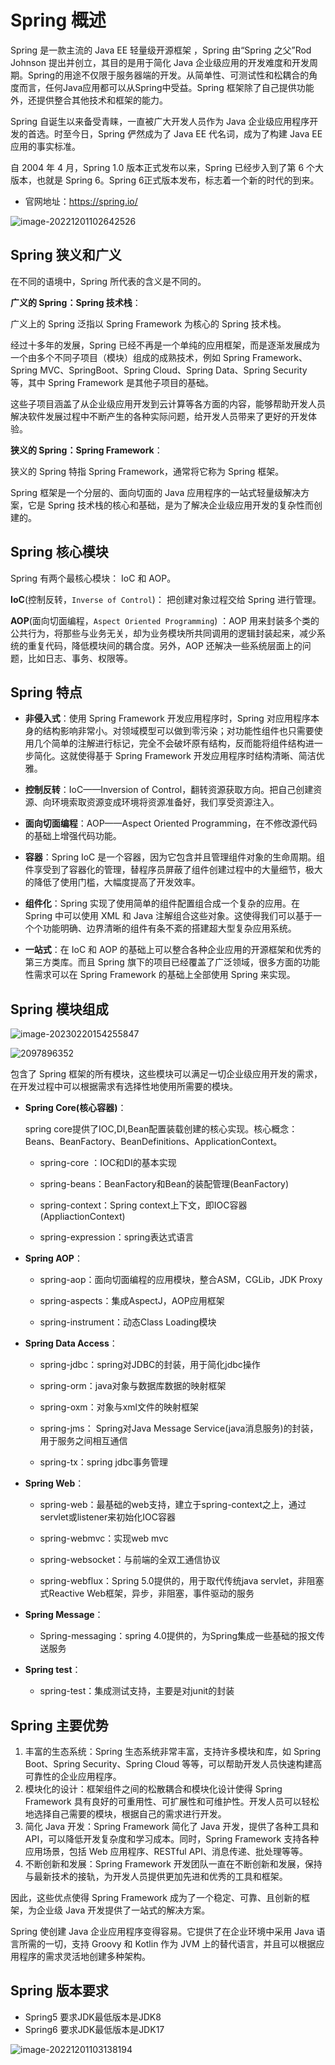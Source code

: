 # Spring 概述

Spring 是一款主流的 Java EE 轻量级开源框架 ，Spring 由“Spring 之父”Rod Johnson 提出并创立，其目的是用于简化 Java 企业级应用的开发难度和开发周期。Spring的用途不仅限于服务器端的开发。从简单性、可测试性和松耦合的角度而言，任何Java应用都可以从Spring中受益。Spring 框架除了自己提供功能外，还提供整合其他技术和框架的能力。

Spring 自诞生以来备受青睐，一直被广大开发人员作为 Java 企业级应用程序开发的首选。时至今日，Spring 俨然成为了 Java EE 代名词，成为了构建 Java EE 应用的事实标准。

自 2004 年 4 月，Spring 1.0 版本正式发布以来，Spring 已经步入到了第 6 个大版本，也就是 Spring 6。Spring 6正式版本发布，标志着一个新的时代的到来。

- 官网地址：https://spring.io/

![image-20221201102642526](https://cdn.jsdelivr.net/gh/letengzz/Two-C@main/img/Java/202304020153866.png)

## Spring 狭义和广义

在不同的语境中，Spring 所代表的含义是不同的。

**广义的 Spring：Spring 技术栈**：

广义上的 Spring 泛指以 Spring Framework 为核心的 Spring 技术栈。

经过十多年的发展，Spring 已经不再是一个单纯的应用框架，而是逐渐发展成为一个由多个不同子项目（模块）组成的成熟技术，例如 Spring Framework、Spring MVC、SpringBoot、Spring Cloud、Spring Data、Spring Security 等，其中 Spring Framework 是其他子项目的基础。

这些子项目涵盖了从企业级应用开发到云计算等各方面的内容，能够帮助开发人员解决软件发展过程中不断产生的各种实际问题，给开发人员带来了更好的开发体验。

**狭义的 Spring：Spring Framework**：

狭义的 Spring 特指 Spring Framework，通常将它称为 Spring 框架。

Spring 框架是一个分层的、面向切面的 Java 应用程序的一站式轻量级解决方案，它是 Spring 技术栈的核心和基础，是为了解决企业级应用开发的复杂性而创建的。

## Spring 核心模块

Spring 有两个最核心模块： IoC 和 AOP。

**IoC**(控制反转，`Inverse of Control`)： 把创建对象过程交给 Spring 进行管理。

**AOP**(面向切面编程，`Aspect Oriented Programming`) ：AOP 用来封装多个类的公共行为，将那些与业务无关，却为业务模块所共同调用的逻辑封装起来，减少系统的重复代码，降低模块间的耦合度。另外，AOP 还解决一些系统层面上的问题，比如日志、事务、权限等。

## Spring 特点

- **非侵入式**：使用 Spring Framework 开发应用程序时，Spring 对应用程序本身的结构影响非常小。对领域模型可以做到零污染；对功能性组件也只需要使用几个简单的注解进行标记，完全不会破坏原有结构，反而能将组件结构进一步简化。这就使得基于 Spring Framework 开发应用程序时结构清晰、简洁优雅。

- **控制反转**：IoC——Inversion of Control，翻转资源获取方向。把自己创建资源、向环境索取资源变成环境将资源准备好，我们享受资源注入。

- **面向切面编程**：AOP——Aspect Oriented Programming，在不修改源代码的基础上增强代码功能。

- **容器**：Spring IoC 是一个容器，因为它包含并且管理组件对象的生命周期。组件享受到了容器化的管理，替程序员屏蔽了组件创建过程中的大量细节，极大的降低了使用门槛，大幅度提高了开发效率。

- **组件化**：Spring 实现了使用简单的组件配置组合成一个复杂的应用。在 Spring 中可以使用 XML 和 Java 注解组合这些对象。这使得我们可以基于一个个功能明确、边界清晰的组件有条不紊的搭建超大型复杂应用系统。

- **一站式**：在 IoC 和 AOP 的基础上可以整合各种企业应用的开源框架和优秀的第三方类库。而且 Spring 旗下的项目已经覆盖了广泛领域，很多方面的功能性需求可以在 Spring Framework 的基础上全部使用 Spring 来实现。

## Spring 模块组成

![image-20230220154255847](https://cdn.jsdelivr.net/gh/letengzz/Two-C@main/img/Java/202307042000510.png)

![2097896352](https://cdn.jsdelivr.net/gh/letengzz/Two-C@main/img/Java/202307042002409.png)

包含了 Spring 框架的所有模块，这些模块可以满足一切企业级应用开发的需求，在开发过程中可以根据需求有选择性地使用所需要的模块。

- **Spring Core(核心容器)**：

  spring core提供了IOC,DI,Bean配置装载创建的核心实现。核心概念： Beans、BeanFactory、BeanDefinitions、ApplicationContext。

  - spring-core ：IOC和DI的基本实现


  - spring-beans：BeanFactory和Bean的装配管理(BeanFactory)

  - spring-context：Spring context上下文，即IOC容器(AppliactionContext)

  - spring-expression：spring表达式语言


- **Spring AOP**：

  - spring-aop：面向切面编程的应用模块，整合ASM，CGLib，JDK Proxy

  - spring-aspects：集成AspectJ，AOP应用框架

  - spring-instrument：动态Class Loading模块

- **Spring Data Access**：

  - spring-jdbc：spring对JDBC的封装，用于简化jdbc操作

  - spring-orm：java对象与数据库数据的映射框架

  - spring-oxm：对象与xml文件的映射框架

  - spring-jms： Spring对Java Message Service(java消息服务)的封装，用于服务之间相互通信

  - spring-tx：spring jdbc事务管理

- **Spring Web**：

  - spring-web：最基础的web支持，建立于spring-context之上，通过servlet或listener来初始化IOC容器

  - spring-webmvc：实现web mvc

  - spring-websocket：与前端的全双工通信协议

  - spring-webflux：Spring 5.0提供的，用于取代传统java servlet，非阻塞式Reactive Web框架，异步，非阻塞，事件驱动的服务

- **Spring Message**：
  - Spring-messaging：spring 4.0提供的，为Spring集成一些基础的报文传送服务


- **Spring test**：
  - spring-test：集成测试支持，主要是对junit的封装

## Spring 主要优势

1.  丰富的生态系统：Spring 生态系统非常丰富，支持许多模块和库，如 Spring Boot、Spring Security、Spring Cloud 等等，可以帮助开发人员快速构建高可靠性的企业应用程序。
2.  模块化的设计：框架组件之间的松散耦合和模块化设计使得 Spring Framework 具有良好的可重用性、可扩展性和可维护性。开发人员可以轻松地选择自己需要的模块，根据自己的需求进行开发。
3.  简化 Java 开发：Spring Framework 简化了 Java 开发，提供了各种工具和 API，可以降低开发复杂度和学习成本。同时，Spring Framework 支持各种应用场景，包括 Web 应用程序、RESTful API、消息传递、批处理等等。
4.  不断创新和发展：Spring Framework 开发团队一直在不断创新和发展，保持与最新技术的接轨，为开发人员提供更加先进和优秀的工具和框架。

因此，这些优点使得 Spring Framework 成为了一个稳定、可靠、且创新的框架，为企业级 Java 开发提供了一站式的解决方案。

Spring 使创建 Java 企业应用程序变得容易。它提供了在企业环境中采用 Java 语言所需的一切，支持 Groovy 和 Kotlin 作为 JVM 上的替代语言，并且可以根据应用程序的需求灵活地创建多种架构。

## Spring 版本要求

- Spring5 要求JDK最低版本是JDK8
- Spring6 要求JDK最低版本是JDK17

![image-20221201103138194](https://cdn.jsdelivr.net/gh/letengzz/Two-C@main/img/Java/202307042002052.png)